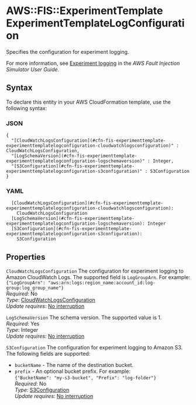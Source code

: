 # AWS::FIS::ExperimentTemplate ExperimentTemplateLogConfiguration<a name="aws-properties-fis-experimenttemplate-experimenttemplatelogconfiguration"></a>

Specifies the configuration for experiment logging\.

For more information, see [Experiment logging](https://docs.aws.amazon.com/fis/latest/userguide/monitoring-logging.html) in the *AWS Fault Injection Simulator User Guide*\.

## Syntax<a name="aws-properties-fis-experimenttemplate-experimenttemplatelogconfiguration-syntax"></a>

To declare this entity in your AWS CloudFormation template, use the following syntax:

### JSON<a name="aws-properties-fis-experimenttemplate-experimenttemplatelogconfiguration-syntax.json"></a>

```
{
  "[CloudWatchLogsConfiguration](#cfn-fis-experimenttemplate-experimenttemplatelogconfiguration-cloudwatchlogsconfiguration)" : CloudWatchLogsConfiguration,
  "[LogSchemaVersion](#cfn-fis-experimenttemplate-experimenttemplatelogconfiguration-logschemaversion)" : Integer,
  "[S3Configuration](#cfn-fis-experimenttemplate-experimenttemplatelogconfiguration-s3configuration)" : S3Configuration
}
```

### YAML<a name="aws-properties-fis-experimenttemplate-experimenttemplatelogconfiguration-syntax.yaml"></a>

```
  [CloudWatchLogsConfiguration](#cfn-fis-experimenttemplate-experimenttemplatelogconfiguration-cloudwatchlogsconfiguration): 
    CloudWatchLogsConfiguration
  [LogSchemaVersion](#cfn-fis-experimenttemplate-experimenttemplatelogconfiguration-logschemaversion): Integer
  [S3Configuration](#cfn-fis-experimenttemplate-experimenttemplatelogconfiguration-s3configuration): 
    S3Configuration
```

## Properties<a name="aws-properties-fis-experimenttemplate-experimenttemplatelogconfiguration-properties"></a>

`CloudWatchLogsConfiguration`  <a name="cfn-fis-experimenttemplate-experimenttemplatelogconfiguration-cloudwatchlogsconfiguration"></a>
The configuration for experiment logging to Amazon CloudWatch Logs\. The supported field is `LogGroupArn`\. For example:  
`{"LogGroupArn": "aws:arn:logs:region_name:account_id:log-group:log_group_name"}`  
*Required*: No  
*Type*: [CloudWatchLogsConfiguration](aws-properties-fis-experimenttemplate-cloudwatchlogsconfiguration.md)  
*Update requires*: [No interruption](https://docs.aws.amazon.com/AWSCloudFormation/latest/UserGuide/using-cfn-updating-stacks-update-behaviors.html#update-no-interrupt)

`LogSchemaVersion`  <a name="cfn-fis-experimenttemplate-experimenttemplatelogconfiguration-logschemaversion"></a>
The schema version\. The supported value is 1\.  
*Required*: Yes  
*Type*: Integer  
*Update requires*: [No interruption](https://docs.aws.amazon.com/AWSCloudFormation/latest/UserGuide/using-cfn-updating-stacks-update-behaviors.html#update-no-interrupt)

`S3Configuration`  <a name="cfn-fis-experimenttemplate-experimenttemplatelogconfiguration-s3configuration"></a>
The configuration for experiment logging to Amazon S3\. The following fields are supported:  
+ `bucketName` \- The name of the destination bucket\.
+ `prefix` \- An optional bucket prefix\.
For example:  
`{"BucketName": "my-s3-bucket", "Prefix": "log-folder"}`  
*Required*: No  
*Type*: [S3Configuration](aws-properties-fis-experimenttemplate-s3configuration.md)  
*Update requires*: [No interruption](https://docs.aws.amazon.com/AWSCloudFormation/latest/UserGuide/using-cfn-updating-stacks-update-behaviors.html#update-no-interrupt)